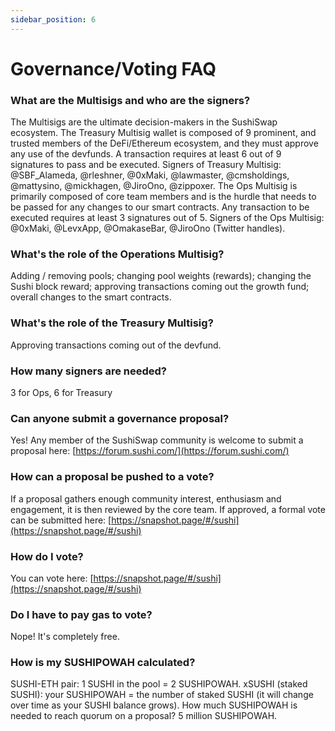 ```yaml
---
sidebar_position: 6
---
```


# Governance/Voting FAQ

### What are the Multisigs and who are the signers?

The Multisigs are the ultimate decision-makers in the SushiSwap ecosystem. The Treasury Multisig wallet is composed of 9 prominent, and trusted members of the DeFi/Ethereum ecosystem, and they must approve any use of the devfunds. A transaction requires at least 6 out of 9 signatures to pass and be executed. Signers of Treasury Multisig: @SBF_Alameda, @rleshner, @0xMaki, @lawmaster, @cmsholdings, @mattysino, @mickhagen, @JiroOno, @zippoxer. The Ops Multisig is primarily composed of core team members and is the hurdle that needs to be passed for any changes to our smart contracts. Any transaction to be executed requires at least 3 signatures out of 5. Signers of the Ops Multisig: @0xMaki, @LevxApp, @OmakaseBar, @JiroOno (Twitter handles).

### What's the role of the Operations Multisig?

Adding / removing pools; changing pool weights (rewards); changing the Sushi block reward; approving transactions coming out the growth fund; overall changes to the smart contracts.

### What's the role of the Treasury Multisig?

Approving transactions coming out of the devfund.

### How many signers are needed?

3 for Ops, 6 for Treasury

### Can anyone submit a governance proposal?

Yes! Any member of the SushiSwap community is welcome to submit a proposal here: [https://forum.sushi.com/](https://forum.sushi.com/)

### How can a proposal be pushed to a vote?

If a proposal gathers enough community interest, enthusiasm and engagement, it is then reviewed by the core team. If approved, a formal vote can be submitted here: [https://snapshot.page/#/sushi](https://snapshot.page/#/sushi)

### How do I vote?

You can vote here: [https://snapshot.page/#/sushi](https://snapshot.page/#/sushi)

### Do I have to pay gas to vote?

Nope! It's completely free.

### How is my SUSHIPOWAH calculated?

SUSHI-ETH pair: 1 SUSHI in the pool = 2 SUSHIPOWAH. xSUSHI (staked SUSHI): your SUSHIPOWAH = the number of staked SUSHI (it will change over time as your SUSHI balance grows). How much SUSHIPOWAH is needed to reach quorum on a proposal?
5 million SUSHIPOWAH.
